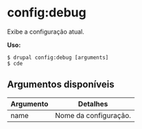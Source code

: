 # config:debug
Exibe a configuração atual.

**Uso:**
```
$ drupal config:debug [arguments]
$ cde  
```

## Argumentos disponíveis
Argumento | Detalhes
---------|-------------
name | Nome da configuração.
